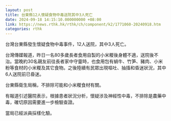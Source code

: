 ```yaml
---
layout: post
title: 台東縣12人懷疑食物中毒送院其中3人死亡
date: 2024-09-18 14:15:10.000000000 +08:00
link: https://news.rthk.hk/rthk/ch/component/k2/1771060-20240918.htm
categories: rthk
---
```


台灣台東縣發生懷疑食物中毒事件，12人送院，其中3人死亡。

台灣傳媒報道，昨日一名80多歲長者食用自製的小米糉後身體不適，送院後不治。當晚約30名親友前往長者家中守靈時，也食用包有蝸牛、竹笋、豬肉、小米粉等食材的小米糉及其它食物。之後陸續有民眾出現嘔吐、抽搐和昏迷狀況，其中6人送院前已昏迷。

台東縣衛生局稱，不排除可能和小米糉食材有關。

有報道引述醫院表示，根據患者狀況分析，懷疑涉及神經性中毒，不排除是農藥中毒，確切原因需要進一步檢驗查證。

當局已經派員採樣化驗。
